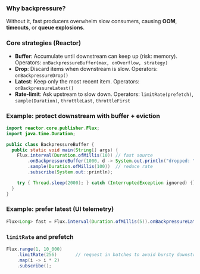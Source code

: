 ### Why backpressure?
Without it, fast producers overwhelm slow consumers, causing **OOM**, **timeouts**, or **queue explosions**.

### Core strategies (Reactor)
- **Buffer**: Accumulate until downstream can keep up (risk: memory).  Operators: `onBackpressureBuffer(max, onOverflow, strategy)`
- **Drop**: Discard items when downstream is slow.  Operators: `onBackpressureDrop()`
- **Latest**: Keep only the most recent item.  Operators: `onBackpressureLatest()`
- **Rate-limit**: Ask upstream to slow down.  Operators: `limitRate(prefetch)`, `sample(Duration)`, `throttleLast`, `throttleFirst`

### Example: protect downstream with buffer + eviction
```java
import reactor.core.publisher.Flux;
import java.time.Duration;

public class BackpressureBuffer {
  public static void main(String[] args) {
    Flux.interval(Duration.ofMillis(10)) // fast source
        .onBackpressureBuffer(1000, d -> System.out.println("dropped: " + d))
        .sample(Duration.ofMillis(100))  // reduce rate
        .subscribe(System.out::println);

    try { Thread.sleep(2000); } catch (InterruptedException ignored) {}
  }
}
```

### Example: prefer latest (UI telemetry)
```java
Flux<Long> fast = Flux.interval(Duration.ofMillis(5)).onBackpressureLatest();
```

### `limitRate` and prefetch
```java
Flux.range(1, 10_000)
    .limitRate(256)       // request in batches to avoid bursty downstream
    .map(i -> i * 2)
    .subscribe();
```
